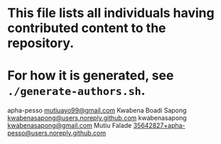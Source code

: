# This file lists all individuals having contributed content to the repository.
# For how it is generated, see `./generate-authors.sh`.

apha-pesso <mutiuayo99@gmail.com>
Kwabena Boadi Sapong <kwabenasapong@users.noreply.github.com>
kwabenasapong <kwabenasapong@gmail.com>
Mutiu Falade <35642827+apha-pesso@users.noreply.github.com>
